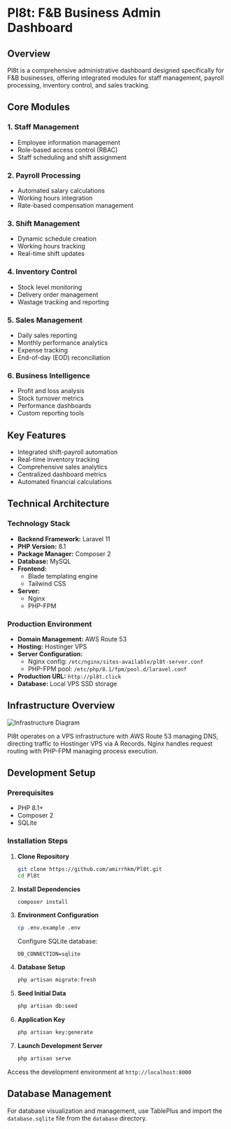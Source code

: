 # Pl8t: F&B Business Admin Dashboard

## Overview
Pl8t is a comprehensive administrative dashboard designed specifically for F&B businesses, offering integrated modules for staff management, payroll processing, inventory control, and sales tracking.

## Core Modules

### 1. Staff Management
- Employee information management
- Role-based access control (RBAC)
- Staff scheduling and shift assignment

### 2. Payroll Processing
- Automated salary calculations
- Working hours integration
- Rate-based compensation management

### 3. Shift Management
- Dynamic schedule creation
- Working hours tracking
- Real-time shift updates

### 4. Inventory Control
- Stock level monitoring
- Delivery order management
- Wastage tracking and reporting

### 5. Sales Management
- Daily sales reporting
- Monthly performance analytics
- Expense tracking
- End-of-day (EOD) reconciliation

### 6. Business Intelligence
- Profit and loss analysis
- Stock turnover metrics
- Performance dashboards
- Custom reporting tools

## Key Features
- Integrated shift-payroll automation
- Real-time inventory tracking
- Comprehensive sales analytics
- Centralized dashboard metrics
- Automated financial calculations

## Technical Architecture

### Technology Stack
- **Backend Framework:** Laravel 11
- **PHP Version:** 8.1
- **Package Manager:** Composer 2
- **Database:** MySQL
- **Frontend:** 
  - Blade templating engine
  - Tailwind CSS
- **Server:** 
  - Nginx
  - PHP-FPM

### Production Environment
- **Domain Management:** AWS Route 53
- **Hosting:** Hostinger VPS
- **Server Configuration:**
  - Nginx config: `/etc/nginx/sites-available/pl8t-server.conf`
  - PHP-FPM pool: `/etc/php/8.1/fpm/pool.d/laravel.conf`
- **Production URL:** `http://pl8t.click`
- **Database:** Local VPS SSD storage

## Infrastructure Overview
![Infrastructure Diagram](https://github.com/user-attachments/assets/a6e37c6d-3bea-43a0-af2c-b98498f43cd8)

Pl8t operates on a VPS infrastructure with AWS Route 53 managing DNS, directing traffic to Hostinger VPS via A Records. Nginx handles request routing with PHP-FPM managing process execution.

## Development Setup

### Prerequisites
- PHP 8.1+
- Composer 2
- SQLite

### Installation Steps

1. **Clone Repository**
   ```bash
   git clone https://github.com/amirrhkm/Pl8t.git
   cd Pl8t
   ```

2. **Install Dependencies**
   ```bash
   composer install
   ```

3. **Environment Configuration**
   ```bash
   cp .env.example .env
   ```
   Configure SQLite database:
   ```env
   DB_CONNECTION=sqlite
   ```

4. **Database Setup**
   ```bash
   php artisan migrate:fresh
   ```

5. **Seed Initial Data**
   ```bash
   php artisan db:seed
   ```

6. **Application Key**
   ```bash
   php artisan key:generate
   ```

7. **Launch Development Server**
   ```bash
   php artisan serve
   ```

Access the development environment at `http://localhost:8000`

## Database Management
For database visualization and management, use TablePlus and import the `database.sqlite` file from the `database` directory.


